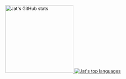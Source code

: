 <a href="#">
  <img src="https://github-readme-stats.vercel.app/api/?username=jat001&show_icons=true&include_all_commits=true&count_private=true&line_height=28&theme=material-palenight" alt="Jat's GitHub stats" height="215">
  <img src="https://github-readme-stats.vercel.app/api/top-langs/?username=jat001&layout=compact&card_width=350&langs_count=10&theme=material-palenight" alt="Jat's top languages">
</a>

